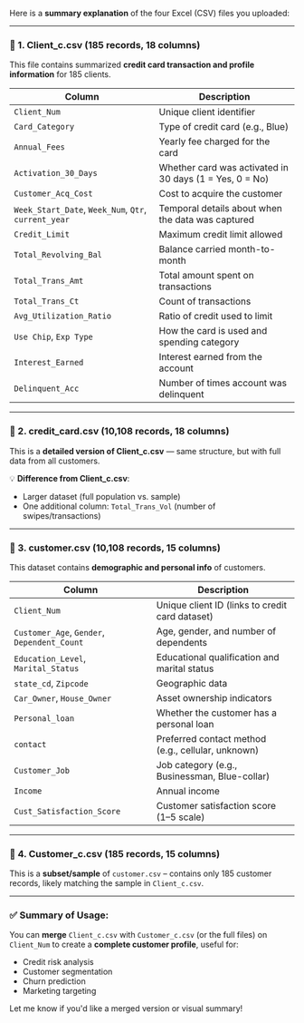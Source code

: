 Here is a **summary explanation** of the four Excel (CSV) files you uploaded:

---

### 🔹 1. **Client\_c.csv** (185 records, 18 columns)

This file contains summarized **credit card transaction and profile information** for 185 clients.

| Column                                               | Description                                             |
| ---------------------------------------------------- | ------------------------------------------------------- |
| `Client_Num`                                         | Unique client identifier                                |
| `Card_Category`                                      | Type of credit card (e.g., Blue)                        |
| `Annual_Fees`                                        | Yearly fee charged for the card                         |
| `Activation_30_Days`                                 | Whether card was activated in 30 days (1 = Yes, 0 = No) |
| `Customer_Acq_Cost`                                  | Cost to acquire the customer                            |
| `Week_Start_Date`, `Week_Num`, `Qtr`, `current_year` | Temporal details about when the data was captured       |
| `Credit_Limit`                                       | Maximum credit limit allowed                            |
| `Total_Revolving_Bal`                                | Balance carried month-to-month                          |
| `Total_Trans_Amt`                                    | Total amount spent on transactions                      |
| `Total_Trans_Ct`                                     | Count of transactions                                   |
| `Avg_Utilization_Ratio`                              | Ratio of credit used to limit                           |
| `Use Chip`, `Exp Type`                               | How the card is used and spending category              |
| `Interest_Earned`                                    | Interest earned from the account                        |
| `Delinquent_Acc`                                     | Number of times account was delinquent                  |

---

### 🔹 2. **credit\_card.csv** (10,108 records, 18 columns)

This is a **detailed version of Client\_c.csv** — same structure, but with full data from all customers.

💡 **Difference from Client\_c.csv**:

* Larger dataset (full population vs. sample)
* One additional column: `Total_Trans_Vol` (number of swipes/transactions)

---

### 🔹 3. **customer.csv** (10,108 records, 15 columns)

This dataset contains **demographic and personal info** of customers.

| Column                                      | Description                                        |
| ------------------------------------------- | -------------------------------------------------- |
| `Client_Num`                                | Unique client ID (links to credit card dataset)    |
| `Customer_Age`, `Gender`, `Dependent_Count` | Age, gender, and number of dependents              |
| `Education_Level`, `Marital_Status`         | Educational qualification and marital status       |
| `state_cd`, `Zipcode`                       | Geographic data                                    |
| `Car_Owner`, `House_Owner`                  | Asset ownership indicators                         |
| `Personal_loan`                             | Whether the customer has a personal loan           |
| `contact`                                   | Preferred contact method (e.g., cellular, unknown) |
| `Customer_Job`                              | Job category (e.g., Businessman, Blue-collar)      |
| `Income`                                    | Annual income                                      |
| `Cust_Satisfaction_Score`                   | Customer satisfaction score (1–5 scale)            |

---

### 🔹 4. **Customer\_c.csv** (185 records, 15 columns)

This is a **subset/sample** of `customer.csv` – contains only 185 customer records, likely matching the sample in `Client_c.csv`.

---

### ✅ Summary of Usage:

You can **merge** `Client_c.csv` with `Customer_c.csv` (or the full files) on `Client_Num` to create a **complete customer profile**, useful for:

* Credit risk analysis
* Customer segmentation
* Churn prediction
* Marketing targeting

Let me know if you'd like a merged version or visual summary!
